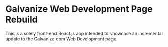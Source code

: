 # Galvanize Web Development Page Rebuild
This is a solely front-end React.js app intended to showcase an incremental update to the Galvanize.com Web Development page.
